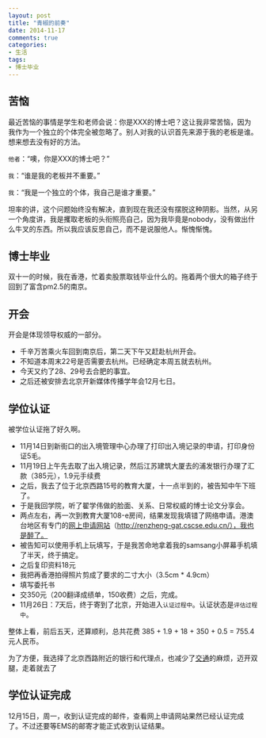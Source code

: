 ```yaml
---
layout: post
title: "青椒的前奏"
date: 2014-11-17
comments: true
categories:
- 生活
tags:
- 博士毕业
---
```


## 苦恼
最近苦恼的事情是学生和老师会说：你是XXX的博士吧？这让我非常苦恼，因为我作为一个独立的个体完全被忽略了。别人对我的认识首先来源于我的老板是谁。想来想去没有好的方法。


`他者`：“噢，你是XXX的博士吧？”

`我`：“谁是我的老板并不重要。”

`我`：“我是一个独立的个体，我自己是谁才重要。”

坦率的讲，这个问题始终没有解决，直到现在我还没有摆脱这种阴影。当然，从另一个角度讲，我是攫取老板的头衔照亮自己，因为我毕竟是nobody，没有做出什么牛叉的东西。所以我应该反思自己，而不是说服他人。惭愧惭愧。

## 博士毕业
双十一的时候，我在香港，忙着卖股票取钱毕业什么的。拖着两个很大的箱子终于回到了富含pm2.5的南京。


## 开会
开会是体现领导权威的一部分。

- 千辛万苦乘火车回到南京后，第二天下午又赶赴杭州开会。
- 不知道本周末22号是否需要去杭州。已经确定本周五就去杭州。
- 今天又约了28、29号去合肥的事宜。
- 之后还被安排去北京开新媒体传播学年会12月七日。

## 学位认证
被学位认证拖了好久啊。

- 11月14日到新街口的出入境管理中心办理了打印出入境记录的申请，打印身份证5毛。
- 11月19日上午先去取了出入境记录，然后江苏建筑大厦去的浦发银行办理了汇款（385元），1.9元手续费
- 之后，我去了位于北京西路15号的教育大厦，十一点半到的，被告知中午下班了。
- 于是我回学院，听了翟学伟做的脸面、关系、日常权威的博士论文分享会。
- 两点左右，再一次到教育大厦108-e房间，结果发现我填错了网络申请。港澳台地区有专门的[网上申请网站](http://renzheng-gat.cscse.edu.cn/)（http://renzheng-gat.cscse.edu.cn/），我也是醉了。
- 被告知可以使用手机上玩填写，于是我苦命地拿着我的samsang小屏幕手机填了半天，终于搞定。
- 之后复印资料18元
- 我把再香港拍得照片剪成了要求的二寸大小（3.5cm * 4.9cm）
- 填写委托书
- 交350元（200翻译成绩单，150收费）之后，完成。
- 11月26日：7天后，终于寄到了北京，开始进入`认证过程中`。认证状态是`评估过程中`。

整体上看，前后五天，还算顺利，总共花费 385 + 1.9 + 18 + 350 + 0.5 = 755.4元人民币。

为了方便，我选择了北京西路附近的银行和代理点，也减少了[交通](http://j.map.baidu.com/9OGDy)的麻烦，迈开双腿，走着就去了

## 学位认证完成

12月15日，周一，收到认证完成的邮件，查看网上申请网站果然已经认证完成了。不过还要等EMS的邮寄才能正式收到认证结果。
